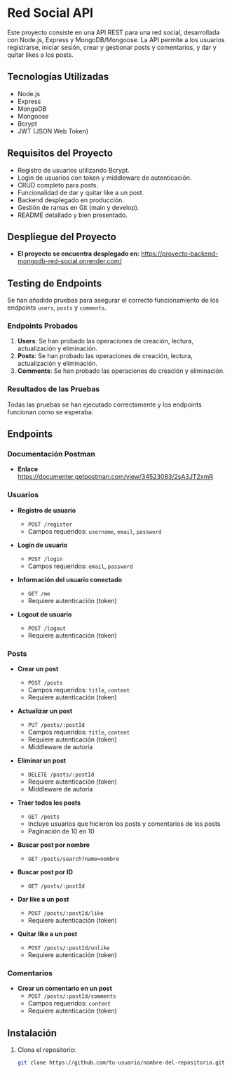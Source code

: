 # Red Social API

Este proyecto consiste en una API REST para una red social, desarrollada con Node.js, Express y MongoDB/Mongoose. La API permite a los usuarios registrarse, iniciar sesión, crear y gestionar posts y comentarios, y dar y quitar likes a los posts.

## Tecnologías Utilizadas

- Node.js
- Express
- MongoDB
- Mongoose
- Bcrypt
- JWT (JSON Web Token)

## Requisitos del Proyecto

- Registro de usuarios utilizando Bcrypt.
- Login de usuarios con token y middleware de autenticación.
- CRUD completo para posts.
- Funcionalidad de dar y quitar like a un post.
- Backend desplegado en producción.
- Gestión de ramas en Git (main y develop).
- README detallado y bien presentado.

## Despliegue del Proyecto

- **El proyecto se encuentra desplegado en:**
https://proyecto-backend-mongodb-red-social.onrender.com/




## Testing de Endpoints

Se han añadido pruebas para asegurar el correcto funcionamiento de los endpoints `users`, `posts` y `comments`.

### Endpoints Probados

1. **Users**: Se han probado las operaciones de creación, lectura, actualización y eliminación.
2. **Posts**: Se han probado las operaciones de creación, lectura, actualización y eliminación.
3. **Comments**: Se han probado las operaciones de creación y eliminación.

### Resultados de las Pruebas

Todas las pruebas se han ejecutado correctamente y los endpoints funcionan como se esperaba.

## Endpoints

### Documentación Postman

- **Enlace**
https://documenter.getpostman.com/view/34523083/2sA3JT2xmR

### Usuarios

- **Registro de usuario**
  - `POST /register`
  - Campos requeridos: `username`, `email`, `password`

- **Login de usuario**
  - `POST /login`
  - Campos requeridos: `email`, `password`

- **Información del usuario conectado**
  - `GET /me`
  - Requiere autenticación (token)

- **Logout de usuario**
  - `POST /logout`
  - Requiere autenticación (token)

### Posts

- **Crear un post**
  - `POST /posts`
  - Campos requeridos: `title`, `content`
  - Requiere autenticación (token)

- **Actualizar un post**
  - `PUT /posts/:postId`
  - Campos requeridos: `title`, `content`
  - Requiere autenticación (token)
  - Middleware de autoría

- **Eliminar un post**
  - `DELETE /posts/:postId`
  - Requiere autenticación (token)
  - Middleware de autoría

- **Traer todos los posts**
  - `GET /posts`
  - Incluye usuarios que hicieron los posts y comentarios de los posts
  - Paginación de 10 en 10

- **Buscar post por nombre**
  - `GET /posts/search?name=nombre`

- **Buscar post por ID**
  - `GET /posts/:postId`

- **Dar like a un post**
  - `POST /posts/:postId/like`
  - Requiere autenticación (token)

- **Quitar like a un post**
  - `POST /posts/:postId/unlike`
  - Requiere autenticación (token)

### Comentarios

- **Crear un comentario en un post**
  - `POST /posts/:postId/comments`
  - Campos requeridos: `content`
  - Requiere autenticación (token)




## Instalación

1. Clona el repositorio:
   ```bash
   git clone https://github.com/tu-usuario/nombre-del-repositorio.git
